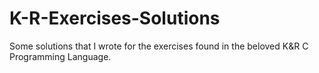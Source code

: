 # K-R-Exercises-Solutions
Some solutions that I wrote for the exercises found in the beloved K&amp;R C Programming Language.
